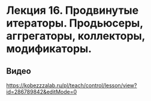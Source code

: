 # Лекция 16. Продвинутые итераторы. Продьюсеры, аггрегаторы, коллекторы, модификаторы.

## Видео
https://kobezzzalab.ru/pl/teach/control/lesson/view?id=286789842&editMode=0
